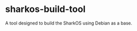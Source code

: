 sharkos-build-tool
==================

A tool designed to build the SharkOS using Debian as a base.
